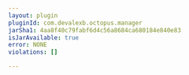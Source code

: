 ```yaml
---
layout: plugin
pluginId: com.devalexb.octopus.manager
jarSha1: 4aa8f40c79fabf6d4c56a8684ca680184e840e83
isJarAvailable: true
error: NONE
violations: []

---
```

